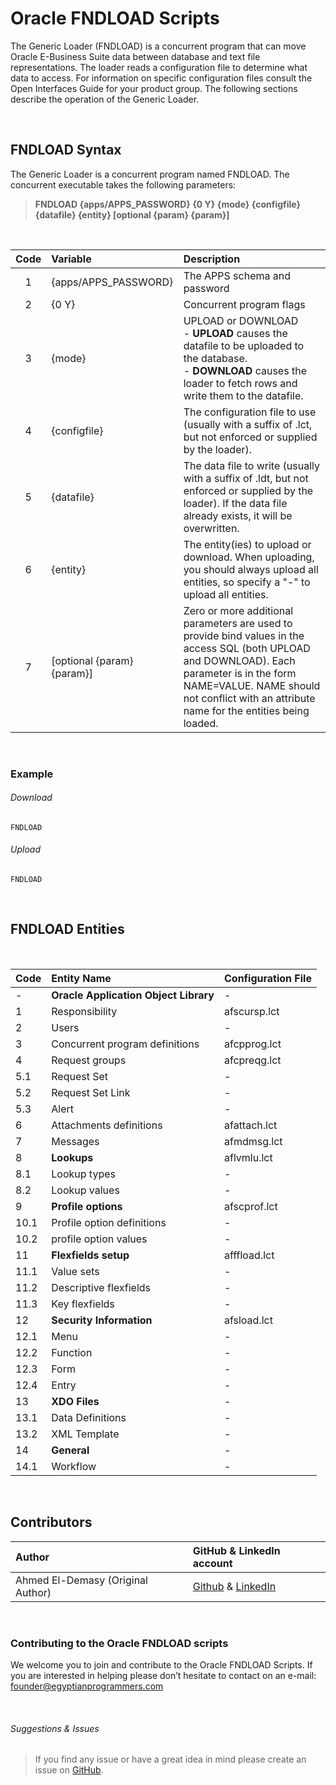 # Oracle FNDLOAD Scripts

The Generic Loader (FNDLOAD) is a concurrent program that can move Oracle E-Business Suite data between database and text file representations. The loader reads a configuration file to determine what data to access. For information on specific configuration files consult the Open Interfaces Guide for your product group. The following sections describe the operation of the Generic Loader.

<br>

## FNDLOAD Syntax 

The Generic Loader is a concurrent program named FNDLOAD. The concurrent executable takes the following parameters:

> **FNDLOAD {apps/APPS_PASSWORD} {0 Y} {mode} {configfile} {datafile} {entity} [optional {param} {param}]**

<br>

| Code      | Variable                   | Description                   |
| :-:       | :--------                  | :--------------------------   |
| 1         | {apps/APPS_PASSWORD}       | The APPS schema and password       |
| 2         | {0 Y}                      | Concurrent program flags       |
| 3         | {mode}                     | UPLOAD or DOWNLOAD <br> - **UPLOAD** causes the datafile to be uploaded to the database. <br> - **DOWNLOAD** causes the loader to fetch rows and write them to the datafile.|
| 4         | {configfile}               | The configuration file to use (usually with a suffix of .lct, but not enforced or supplied by the loader).       |
| 5         | {datafile}                 | The data file to write (usually with a suffix of .ldt, but not enforced or supplied by the loader). If the data file already exists, it will be overwritten.       |
| 6         | {entity}                   | The entity(ies) to upload or download. When uploading, you should always upload all entities, so specify a "-" to upload all entities.       |
| 7         | [optional {param} {param}] | Zero or more additional parameters are used to provide bind values in the access SQL (both UPLOAD and DOWNLOAD). Each parameter is in the form NAME=VALUE. NAME should not conflict with an attribute name for the entities being loaded.       |

<br>

### Example

###### Download
```
FNDLOAD
```

###### Upload
```
FNDLOAD
```


<br>

## **FNDLOAD Entities**

<br>

| Code      | Entity Name                           | Configuration File   |
| :-        | :--------                             | :----   |
| -         | **Oracle Application Object Library** | -       |
| 1         | Responsibility                        | afscursp.lct       |
| 2         | Users                                 | -       |
| 3         | Concurrent program definitions        | afcpprog.lct       |
| 4         | Request groups                        | afcpreqg.lct       |
| 5.1       | Request Set                           | -|
| 5.2       | Request Set Link                      | -|
| 5.3       | Alert                                 | -|
| 6         | Attachments definitions               | afattach.lct       |
| 7         | Messages                              | afmdmsg.lct       |
| 8         | **Lookups**                           | aflvmlu.lct       |
| 8.1       | Lookup types                          | -       |
| 8.2       | Lookup values                         | -       |
| 9         | **Profile options**                   | afscprof.lct       |
| 10.1      | Profile option definitions            | -       |
| 10.2      | profile option values                 | -       |
| 11        | **Flexfields setup**                  | afffload.lct       |
| 11.1      | Value sets                            | -       |
| 11.2      | Descriptive flexfields                | -       |
| 11.3      | Key flexfields                        | -       |
| 12        | **Security Information**              | afsload.lct       |
| 12.1      | Menu                                  | -|
| 12.2      | Function                              | -|
| 12.3      | Form                                  | -|
| 12.4      | Entry                                 | -|
| 13        | **XDO Files**                         | -|
| 13.1      | Data Definitions                      | -|
| 13.2      | XML Template                          | -|
| 14        | **General**                           | -|
| 14.1      | Workflow                              | -|


<br>

## Contributors

| Author | GitHub & LinkedIn account |
| :-  | :---- |
| Ahmed El-Demasy (Original Author) | <a href="https://github.com/demasy">Github</a> & <a href="https://www.linkedin.com/in/demasy">LinkedIn</a> |
<br>

 ### Contributing to the Oracle FNDLOAD scripts
We welcome you to join and contribute to the Oracle FNDLOAD Scripts. If you are interested in helping please don’t hesitate to contact on an e-mail: founder@egyptianprogrammers.com

<br>

###### Suggestions & Issues
> If you find any issue or have a great idea in mind please create an issue on <a href="https://github.com/demasy/Oracle-FNDLOAD-Scripts/issues">GitHub</a>.
